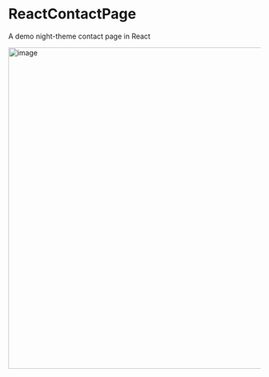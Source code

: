 # ReactContactPage
A demo night-theme contact page in React

<img width="641" alt="image" src="https://user-images.githubusercontent.com/43724421/178865445-576e1333-a593-492c-9157-40028a0735b7.png">
